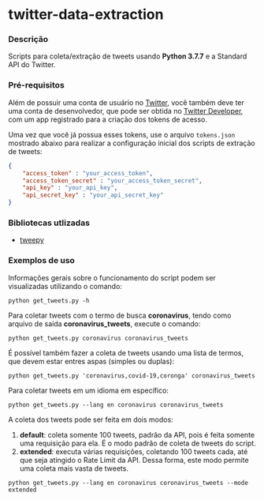 # twitter-data-extraction
### Descrição
Scripts para coleta/extração de tweets usando __Python 3.7.7__ e a Standard API do Twitter.

### Pré-requisitos
Além de possuir uma conta de usuário no [Twitter](https://twitter.com/explore), você também deve ter uma conta de desenvolvedor, que pode ser obtida no [Twitter Developer](https://developer.twitter.com/en), com um app registrado para a criação dos tokens de acesso.

Uma vez que você já possua esses tokens, use o arquivo `tokens.json` mostrado abaixo para realizar a configuração inicial dos scripts de extração de tweets:

```json
{
    "access_token" : "your_access_token",
    "access_token_secret" : "your_access_token_secret",
    "api_key" : "your_api_key",
    "api_secret_key" : "your_api_secret_key"
}
```

### Bibliotecas utlizadas
* [tweepy](http://docs.tweepy.org/en/latest/)

### Exemplos de uso
Informações gerais sobre o funcionamento do script podem ser visualizadas utilizando o comando:

~~~
python get_tweets.py -h
~~~

Para coletar tweets com o termo de busca __coronavirus__, tendo como arquivo de saída __coronavirus_tweets__, execute o comando:
~~~
python get_tweets.py coronavirus coronavirus_tweets
~~~

É possível também fazer a coleta de tweets usando uma lista de termos, que devem estar entres aspas (simples ou duplas):
~~~
python get_tweets.py 'coronavirus,covid-19,coronga' coronavirus_tweets
~~~

Para coletar tweets em um idioma em específico:
~~~
python get_tweets.py --lang en coronavirus coronavirus_tweets
~~~

A coleta dos tweets pode ser feita em dois modos:
1. __default__: coleta somente 100 tweets, padrão da API, pois é feita somente uma requisição para ela. É o modo padrão de coleta de tweets do script.
2. __extended__: executa várias requisições, coletando 100 tweets cada, até que seja atingido o Rate Limit da API. Dessa forma, este modo permite uma coleta mais vasta de tweets.
~~~
python get_tweets.py --lang en coronavirus coronavirus_tweets --mode extended
~~~
